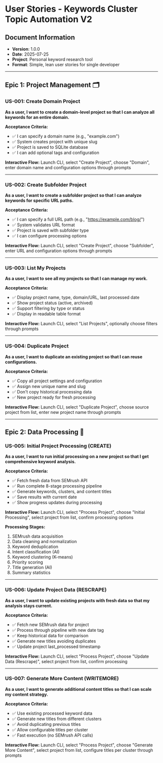 # User Stories - Keywords Cluster Topic Automation V2

## Document Information
- **Version**: 1.0.0
- **Date**: 2025-07-25
- **Project**: Personal keyword research tool
- **Format**: Simple, lean user stories for single developer

---

## Epic 1: Project Management 🗂️

### US-001: Create Domain Project
**As a user, I want to create a domain-level project so that I can analyze all keywords for an entire domain.**

**Acceptance Criteria:**
- ✅ I can specify a domain name (e.g., "example.com")
- ✅ System creates project with unique slug
- ✅ Project is saved to SQLite database
- ✅ I can add optional tags and configuration

**Interactive Flow:** Launch CLI, select "Create Project", choose "Domain", enter domain name and configuration options through prompts

---

### US-002: Create Subfolder Project
**As a user, I want to create a subfolder project so that I can analyze keywords for specific URL paths.**

**Acceptance Criteria:**
- ✅ I can specify a full URL path (e.g., "https://example.com/blog/")
- ✅ System validates URL format
- ✅ Project is saved with subfolder type
- ✅ I can configure processing options

**Interactive Flow:** Launch CLI, select "Create Project", choose "Subfolder", enter URL and configuration options through prompts

---

### US-003: List My Projects
**As a user, I want to see all my projects so that I can manage my work.**

**Acceptance Criteria:**
- ✅ Display project name, type, domain/URL, last processed date
- ✅ Show project status (active, archived)
- ✅ Support filtering by type or status
- ✅ Display in readable table format

**Interactive Flow:** Launch CLI, select "List Projects", optionally choose filters through prompts

---

### US-004: Duplicate Project
**As a user, I want to duplicate an existing project so that I can reuse configurations.**

**Acceptance Criteria:**
- ✅ Copy all project settings and configuration
- ✅ Assign new unique name and slug
- ✅ Don't copy historical processing data
- ✅ New project ready for fresh processing

**Interactive Flow:** Launch CLI, select "Duplicate Project", choose source project from list, enter new project name through prompts

---

## Epic 2: Data Processing 🔄

### US-005: Initial Project Processing (CREATE)
**As a user, I want to run initial processing on a new project so that I get comprehensive keyword analysis.**

**Acceptance Criteria:**
- ✅ Fetch fresh data from SEMrush API
- ✅ Run complete 8-stage processing pipeline
- ✅ Generate keywords, clusters, and content titles
- ✅ Save results with current date
- ✅ Show progress updates during processing

**Interactive Flow:** Launch CLI, select "Process Project", choose "Initial Processing", select project from list, confirm processing options

**Processing Stages:**
1. SEMrush data acquisition
2. Data cleaning and normalization
3. Keyword deduplication
4. Intent classification (AI)
5. Keyword clustering (K-means)
6. Priority scoring
7. Title generation (AI)
8. Summary statistics

---

### US-006: Update Project Data (RESCRAPE)
**As a user, I want to update existing projects with fresh data so that my analysis stays current.**

**Acceptance Criteria:**
- ✅ Fetch new SEMrush data for project
- ✅ Process through pipeline with new date tag
- ✅ Keep historical data for comparison
- ✅ Generate new titles avoiding duplicates
- ✅ Update project last_processed timestamp

**Interactive Flow:** Launch CLI, select "Process Project", choose "Update Data (Rescrape)", select project from list, confirm processing

---

### US-007: Generate More Content (WRITEMORE)
**As a user, I want to generate additional content titles so that I can scale my content strategy.**

**Acceptance Criteria:**
- ✅ Use existing processed keyword data
- ✅ Generate new titles from different clusters
- ✅ Avoid duplicating previous titles
- ✅ Allow configurable titles per cluster
- ✅ Fast execution (no SEMrush API calls)

**Interactive Flow:** Launch CLI, select "Process Project", choose "Generate More Content", select project from list, configure titles per cluster through prompts
